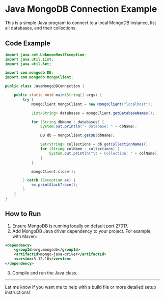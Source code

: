 
# Java MongoDB Connection Example

This is a simple Java program to connect to a local MongoDB instance, list all databases, and their collections.

## Code Example

```java
import java.net.UnknownHostException;
import java.util.List;
import java.util.Set;

import com.mongodb.DB;
import com.mongodb.MongoClient;

public class JavaMongoDBConnection {

    public static void main(String[] args) {
        try {
            MongoClient mongoClient = new MongoClient("localhost");

            List<String> databases = mongoClient.getDatabaseNames();

            for (String dbName : databases) {
                System.out.println("- Database: " + dbName);

                DB db = mongoClient.getDB(dbName);

                Set<String> collections = db.getCollectionNames();
                for (String colName : collections) {
                    System.out.println("\t + Collection: " + colName);
                }
            }

            mongoClient.close();

        } catch (Exception ex) {
            ex.printStackTrace();
        }
    }
}
```

## How to Run

1. Ensure MongoDB is running locally on default port 27017.
2. Add MongoDB Java driver dependency to your project. For example, with Maven:

```xml
<dependency>
    <groupId>org.mongodb</groupId>
    <artifactId>mongo-java-driver</artifactId>
    <version>3.12.10</version>
</dependency>
```

3. Compile and run the Java class.

---

Let me know if you want me to help with a build file or more detailed setup instructions!
